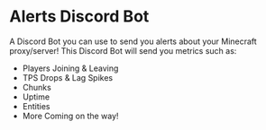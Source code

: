 # Alerts Discord Bot

A Discord Bot you can use to send you alerts about your Minecraft proxy/server! This Discord Bot
will send you metrics such as:

- Players Joining & Leaving 
- TPS Drops & Lag Spikes
- Chunks
- Uptime
- Entities
- More Coming on the way!


